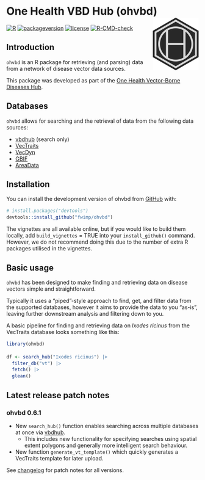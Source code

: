 
<!-- force push by editing this number: 41 -->

<!-- README.md is generated from README.Rmd. Please edit that file -->

<!-- Build with devtools::build_readme() -->

# One Health VBD Hub (ohvbd) <a href="https://fwimp.github.io/ohvbd/"><img src="man/figures/logo-6.png" align="right" width="120" alt="ohvbd website" /></a>

<!-- # One Health VBD Hub - R Package -->

<!-- badges: start -->

[![R](https://img.shields.io/badge/R%3E%3D-4.1.0-6666ff.svg?style=for-the-badge)](https://cran.r-project.org/)
[![packageversion](https://img.shields.io/badge/Package%20version-0.6.1.9000-orange.svg?style=for-the-badge)](commits/master)
[![license](https://img.shields.io/badge/license-GPL--3-blue.svg?style=for-the-badge)](https://www.gnu.org/licenses/gpl-3.0.en.html)
[![R-CMD-check](https://github.com/fwimp/ohvbd/actions/workflows/R-CMD-check.yaml/badge.svg)](https://github.com/fwimp/ohvbd/actions/workflows/R-CMD-check.yaml)
<!-- badges: end -->

## Introduction

`ohvbd` is an R package for retrieving (and parsing) data from a network
of disease vector data sources.

This package was developed as part of the [One Health Vector-Borne
Diseases Hub](https://vbdhub.org).

## Databases

`ohvbd` allows for searching and the retrieval of data from the
following data sources:

- [vbdhub](https://vbdhub.org) (search only)
- [VecTraits](https://vectorbyte.crc.nd.edu/vectraits-explorer)
- [VecDyn](https://vectorbyte.crc.nd.edu/vecdyn-datasets)
- [GBIF](https://www.gbif.org/)
- [AreaData](https://pearselab.github.io/areadata/)

## Installation

You can install the development version of ohvbd from
[GitHub](https://github.com/fwimp/ohvbd) with:

``` r
# install.packages("devtools")
devtools::install_github("fwimp/ohvbd")
```

The vignettes are all available online, but if you would like to build
them locally, add `build_vignettes` = TRUE into your `install_github()`
command. However, we do not recommend doing this due to the number of
extra R packages utilised in the vignettes.

## Basic usage

`ohvbd` has been designed to make finding and retrieving data on disease
vectors simple and straightforward.

Typically it uses a “piped”-style approach to find, get, and filter data
from the supported databases, however it aims to provide the data to you
“as-is”, leaving further downstream analysis and filtering down to you.

A basic pipeline for finding and retrieving data on *Ixodes ricinus*
from the VecTraits database looks something like this:

``` r
library(ohvbd)

df <- search_hub("Ixodes ricinus") |>
  filter_db("vt") |>
  fetch() |>
  glean()
```

## Latest release patch notes

<!-- These are auto-pulled from NEWS.md  -->

### ohvbd 0.6.1

- New `search_hub()` function enables searching across multiple
  databases at once via [vbdhub](https://vbdhub.org).
  - This includes new functionality for specifying searches using
    spatial extent polygons and generally more intelligent search
    behaviour.
- New function `generate_vt_template()` which quickly generates a
  VecTraits template for later upload.

See [changelog](https://fwimp.github.io/ohvbd/news/index.html) for patch
notes for all versions.

